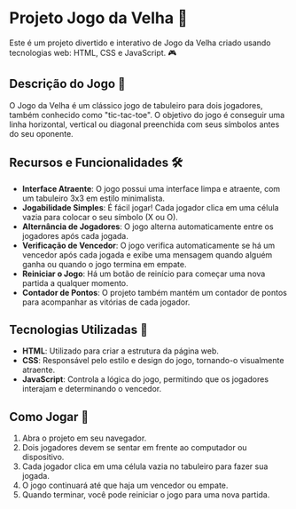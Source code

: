 # Projeto Jogo da Velha 👾

Este é um projeto divertido e interativo de Jogo da Velha criado usando tecnologias web: HTML, CSS e JavaScript. 🎮

## Descrição do Jogo 📜

O Jogo da Velha é um clássico jogo de tabuleiro para dois jogadores, também conhecido como "tic-tac-toe". O objetivo do jogo é conseguir uma linha horizontal, vertical ou diagonal preenchida com seus símbolos antes do seu oponente.

## Recursos e Funcionalidades 🛠️

- **Interface Atraente**: O jogo possui uma interface limpa e atraente, com um tabuleiro 3x3 em estilo minimalista.
- **Jogabilidade Simples**: É fácil jogar! Cada jogador clica em uma célula vazia para colocar o seu símbolo (X ou O).
- **Alternância de Jogadores**: O jogo alterna automaticamente entre os jogadores após cada jogada.
- **Verificação de Vencedor**: O jogo verifica automaticamente se há um vencedor após cada jogada e exibe uma mensagem quando alguém ganha ou quando o jogo termina em empate.
- **Reiniciar o Jogo**: Há um botão de reinício para começar uma nova partida a qualquer momento.
- **Contador de Pontos**: O projeto também mantém um contador de pontos para acompanhar as vitórias de cada jogador.

## Tecnologias Utilizadas 🧰

- **HTML**: Utilizado para criar a estrutura da página web.
- **CSS**: Responsável pelo estilo e design do jogo, tornando-o visualmente atraente.
- **JavaScript**: Controla a lógica do jogo, permitindo que os jogadores interajam e determinando o vencedor.

## Como Jogar 🎯

1. Abra o projeto em seu navegador.
2. Dois jogadores devem se sentar em frente ao computador ou dispositivo.
3. Cada jogador clica em uma célula vazia no tabuleiro para fazer sua jogada.
4. O jogo continuará até que haja um vencedor ou empate.
5. Quando terminar, você pode reiniciar o jogo para uma nova partida.